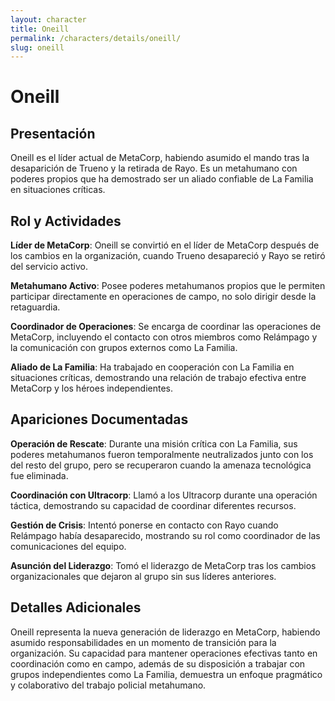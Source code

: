 ```yaml
---
layout: character
title: Oneill
permalink: /characters/details/oneill/
slug: oneill
---
```


# Oneill

## Presentación

Oneill es el líder actual de MetaCorp, habiendo asumido el mando tras la desaparición de Trueno y la retirada de Rayo. Es un metahumano con poderes propios que ha demostrado ser un aliado confiable de La Familia en situaciones críticas.

## Rol y Actividades

**Líder de MetaCorp**: Oneill se convirtió en el líder de MetaCorp después de los cambios en la organización, cuando Trueno desapareció y Rayo se retiró del servicio activo.

**Metahumano Activo**: Posee poderes metahumanos propios que le permiten participar directamente en operaciones de campo, no solo dirigir desde la retaguardia.

**Coordinador de Operaciones**: Se encarga de coordinar las operaciones de MetaCorp, incluyendo el contacto con otros miembros como Relámpago y la comunicación con grupos externos como La Familia.

**Aliado de La Familia**: Ha trabajado en cooperación con La Familia en situaciones críticas, demostrando una relación de trabajo efectiva entre MetaCorp y los héroes independientes.

## Apariciones Documentadas

**Operación de Rescate**: Durante una misión crítica con La Familia, sus poderes metahumanos fueron temporalmente neutralizados junto con los del resto del grupo, pero se recuperaron cuando la amenaza tecnológica fue eliminada.

**Coordinación con Ultracorp**: Llamó a los Ultracorp durante una operación táctica, demostrando su capacidad de coordinar diferentes recursos.

**Gestión de Crisis**: Intentó ponerse en contacto con Rayo cuando Relámpago había desaparecido, mostrando su rol como coordinador de las comunicaciones del equipo.

**Asunción del Liderazgo**: Tomó el liderazgo de MetaCorp tras los cambios organizacionales que dejaron al grupo sin sus líderes anteriores.

## Detalles Adicionales

Oneill representa la nueva generación de liderazgo en MetaCorp, habiendo asumido responsabilidades en un momento de transición para la organización. Su capacidad para mantener operaciones efectivas tanto en coordinación como en campo, además de su disposición a trabajar con grupos independientes como La Familia, demuestra un enfoque pragmático y colaborativo del trabajo policial metahumano.